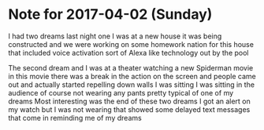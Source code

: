 # Note for 2017-04-02 (Sunday)

I had two dreams last night one I was at a new house it was being constructed and we were working on some homework nation for this house that included voice activation sort of Alexa like technology out by the pool

The second dream and I was at a theater watching a new Spiderman movie in this movie there was a break in the action on the screen and people came out and actually started repelling down walls I was sitting I was sitting in the audience of course not wearing any pants pretty typical of one of my dreams
Most interesting was the end of these two dreams I got an alert on my watch but I was not wearing that showed some delayed text messages that come in reminding me of my dreams
